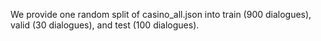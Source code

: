 We provide one random split of casino_all.json into train (900 dialogues), valid (30 dialogues), and test (100 dialogues).
